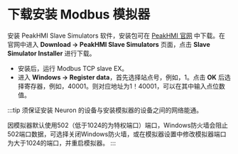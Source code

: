 # 下载安装 Modbus 模拟器

安装 PeakHMI Slave Simulators 软件，安装包可在 [PeakHMI 官网](https://hmisys.com) 中下载。在官网中进入 **Download -> PeakHMI Slave Simulators** 页面，点击 **Slave Simulator Installer** 进行下载。

* 安装后，运行 Modbus TCP slave EX。
* 进入 **Windows -> Register data**，首先选择站点号，例如，1。点击 **OK** 后选择寄存器，例如，40001。则对应地址为1！40001，可以在其中输入点位数值。

:::tip
须保证安装 Neuron 的设备与安装模拟器的设备之间的网络能通。

因模拟器默认使用502（低于1024的为特权端口）端口，Windows防火墙会阻止502端口数据，可选择关闭Windows防火墙，或在模拟器设置中修改模拟器端口为大于1024的端口，并重启模拟器。
:::
